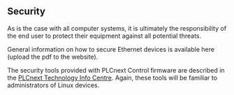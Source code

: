 ## Security

As is the case with all computer systems, it is ultimately the responsibility of the end user to protect their equipment against all potential threats.

General information on how to secure Ethernet devices is available here (upload the pdf to the website).

The security tools provided with PLCnext Control firmware are described in the [PLCnext Technology Info Centre][security-info]. Again, these tools will be familiar to administrators of Linux devices.

[security-info]: http://plcnext-infocenter.s3-website.eu-central-1.amazonaws.com/PLCnext_Technology_InfoCenter/PLCnext_Technology_InfoCenter/Security/Security.htm
